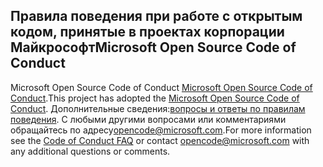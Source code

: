 ## <a name="microsoft-open-source-code-of-conduct"></a><span data-ttu-id="b3906-101">Правила поведения при работе с открытым кодом, принятые в проектах корпорации Майкрософт</span><span class="sxs-lookup"><span data-stu-id="b3906-101">Microsoft Open Source Code of Conduct</span></span>

<span data-ttu-id="b3906-102">Microsoft Open Source Code of Conduct [Microsoft Open Source Code of Conduct](https://opensource.microsoft.com/codeofconduct/).</span><span class="sxs-lookup"><span data-stu-id="b3906-102">This project has adopted the [Microsoft Open Source Code of Conduct](https://opensource.microsoft.com/codeofconduct/).</span></span>
<span data-ttu-id="b3906-103">Дополнительные сведения:[вопросы и ответы по правилам поведения](https://opensource.microsoft.com/codeofconduct/faq/). С любыми другими вопросами или комментариями обращайтесь по адресу[opencode@microsoft.com](mailto:opencode@microsoft.com).</span><span class="sxs-lookup"><span data-stu-id="b3906-103">For more information see the [Code of Conduct FAQ](https://opensource.microsoft.com/codeofconduct/faq/) or contact [opencode@microsoft.com](mailto:opencode@microsoft.com) with any additional questions or comments.</span></span>

